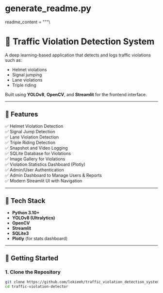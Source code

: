 # generate_readme.py

readme_content = """\
# 🚦 Traffic Violation Detection System

A deep learning-based application that detects and logs traffic violations such as:
- Helmet violations
- Signal jumping
- Lane violations
- Triple riding

Built using **YOLOv8**, **OpenCV**, and **Streamlit** for the frontend interface.

---

## 📌 Features

✅ Helmet Violation Detection  
✅ Signal Jump Detection  
✅ Lane Violation Detection  
✅ Triple Riding Detection  
✅ Snapshot and Video Logging  
✅ SQLite Database for Violations  
✅ Image Gallery for Violations  
✅ Violation Statistics Dashboard (Plotly)  
✅ Admin/User Authentication  
✅ Admin Dashboard to Manage Users & Reports  
✅ Modern Streamlit UI with Navigation

---

## 🧠 Tech Stack

- **Python 3.10+**
- **YOLOv8 (Ultralytics)**
- **OpenCV**
- **Streamlit**
- **SQLite3**
- **Plotly** (for stats dashboard)

---

## 🚀 Getting Started

### 1. Clone the Repository

```bash
git clone https://github.com/lokieeh/traffic_violation_detection_system_portal
cd traffic-violation-detector
